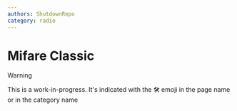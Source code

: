 ```yaml
---
authors: ShutdownRepo
category: radio
---
```


# Mifare Classic

> [!WARNING]
> This is a work-in-progress. It's indicated with the 🛠️ emoji in the page name or in the category name



